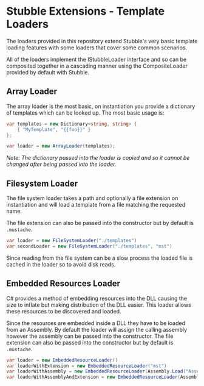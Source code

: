 # Stubble Extensions - Template Loaders
The loaders provided in this repository extend Stubble's very basic template loading features with some loaders that cover some common scenarios.

All of the loaders implement the IStubbleLoader interface and so can be composited together in a cascading manner using the CompositeLoader provided by default with Stubble.

## Array Loader
The array loader is the most basic, on instantiation you provide a dictionary of templates which can be looked up. The most basic usage is:

```csharp
var templates = new Dictionary<string, string> {
	{ "MyTemplate", "{{foo}}" }
};

var loader = new ArrayLoader(templates);
```
*Note: The dictionary passed into the loader is copied and so it cannot be changed after being passed into the loader.*

## Filesystem Loader
The file system loader takes a path and optionally a file extension on instantiation and will load a template from a file matching the requested name.

The file extension can also be passed into the constructor but by default is `.mustache`.

```csharp
var loader = new FileSystemLoader("./templates")
var secondLoader = new FileSystemLoader("./templates", "mst")
```

Since reading from the file system can be a slow process the loaded file is cached in the loader so to avoid disk reads.

## Embedded Resources Loader
C# provides a method of embedding resources into the DLL causing the size to inflate but making distribution of the DLL easier. This loader allows these resources to be discovered and loaded.

Since the resources are embedded inside a DLL they have to be loaded from an Assembly. By default the loader will assign the calling assembly however the assembly can be passed into the constructor. The file extension can also be passed into the constructor but by default is `.mustache`.

```csharp
var loader = new EmbeddedResourceLoader()
var loaderWithExtension = new EmbeddedResourceLoader("mst")
var loaderWithAssembly = new EmbeddedResourceLoader(Assembly.Load("AssemblyName"))
var loaderWithAssemblyAndExtension = new EmbeddedResourceLoader(Assembly.Load("AssemblyName"), "mst")
```

